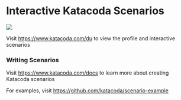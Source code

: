 # Interactive Katacoda Scenarios

[![](http://shields.katacoda.com/katacoda/du/count.svg)](https://www.katacoda.com/du "Get your profile on Katacoda.com")

Visit https://www.katacoda.com/du to view the profile and interactive scenarios

### Writing Scenarios
Visit https://www.katacoda.com/docs to learn more about creating Katacoda scenarios

For examples, visit https://github.com/katacoda/scenario-example
